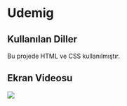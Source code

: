 <h1>Udemig</h1>

<h2>Kullanılan Diller</h2>

Bu projede HTML ve CSS kullanılmıştır.

<h2>Ekran Videosu</h2>

![](udemig.gif)
